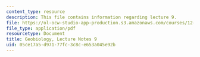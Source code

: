 ```yaml
---
content_type: resource
description: This file contains information regarding lecture 9.
file: https://ol-ocw-studio-app-production.s3.amazonaws.com/courses/12-007-geobiology-spring-2013/05ce17a5d97177fc3c8ce653a045e92b_MIT12_007S13_Lec9.pdf
file_type: application/pdf
resourcetype: Document
title: Geobiology, Lecture Notes 9
uid: 05ce17a5-d971-77fc-3c8c-e653a045e92b
---
```

